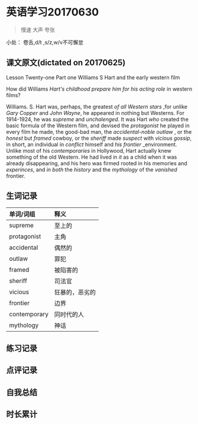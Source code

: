 # 英语学习20170630

> 慢速 大声 夸张

小处： 卷舌,d/t ,s/z,w/v不可懈怠

## 课文原文(dictated on 20170625)

Lesson Twenty-one  Part one  Williams S Hart and the early western film

How did Williams _Hart's_ _childhood_ _prepare him for his acting role_ in western films?  

Williams. S. Hart was, perhaps, the greatest _of all Western stars_ ,for unlike _Gary Copper_ and _John Wayne_, he appeared in nothing but Westerns.
For 1914-1924, he was _supreme_ and _unchalenged_.
It was Hart _who_ created the basic formula of the Western film, and devised the _protagonist_ he played in every film he made, the good-bad man, the _accidental-noble_ _outlaw_ , or the _honest_ but _framed_ cowboy, or the _sheriff_ made _suspect_ with _vicious_ _gossip_, in short, an individual in _conflict_ himself and _his frontier_ _environment.
Unlike most of his _contemporaries_ in Hollywood, Hart actually knew something of the old Western.
He had lived in _it_ as a child when it was already disappearing, and his hero was firmed rooted in his memories and _experinces_, and _in both_ the _history_ and the _mythology_ of the _vanished_ frontier.


## 生词记录
| 单词/词组 | 释义   |
| :---- | :--- |
| supreme | 至上的 |
| protagonist | 主角 |
| accidental | 偶然的 |
| outlaw | 罪犯 |
| framed | 被陷害的 |
| sheriff | 司法官 |
| vicious | 狂暴的，恶劣的 |
| frontier | 边界 |
| contemporary | 同时代的人|
| mythology | 神话 |


## 练习记录

## 点评记录

## 自我总结

## 时长累计
